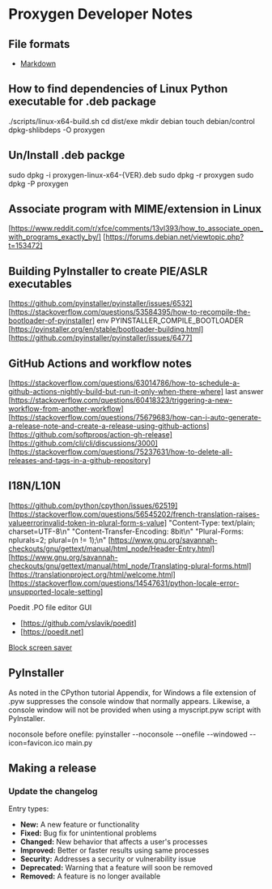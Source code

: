 # Proxygen Developer Notes

## File formats

- [Markdown](https://www.markdownguide.org/basic-syntax/)

## How to find dependencies of Linux Python executable for .deb package

./scripts/linux-x64-build.sh
cd dist/exe
mkdir debian
touch debian/control
dpkg-shlibdeps -O proxygen

## Un/Install .deb packge

sudo dpkg -i proxygen-linux-x64-{VER}.deb
sudo dpkg -r proxygen
sudo dpkg -P proxygen

## Associate program with MIME/extension in Linux

[https://www.reddit.com/r/xfce/comments/13vl393/how_to_associate_open_with_programs_exactly_by/]
[https://forums.debian.net/viewtopic.php?t=153472]

## Building PyInstaller to create PIE/ASLR executables

[https://github.com/pyinstaller/pyinstaller/issues/6532]
[https://stackoverflow.com/questions/53584395/how-to-recompile-the-bootloader-of-pyinstaller]
env PYINSTALLER_COMPILE_BOOTLOADER
[https://pyinstaller.org/en/stable/bootloader-building.html]
[https://github.com/pyinstaller/pyinstaller/issues/6477]

## GitHub Actions and workflow notes

[https://stackoverflow.com/questions/63014786/how-to-schedule-a-github-actions-nightly-build-but-run-it-only-when-there-where] last answer
[https://stackoverflow.com/questions/60418323/triggering-a-new-workflow-from-another-workflow]
[https://stackoverflow.com/questions/75679683/how-can-i-auto-generate-a-release-note-and-create-a-release-using-github-actions]
[https://github.com/softprops/action-gh-release]
[https://github.com/cli/cli/discussions/3000]
[https://stackoverflow.com/questions/75237631/how-to-delete-all-releases-and-tags-in-a-github-repository]

## I18N/L10N

[https://github.com/python/cpython/issues/62519]
[https://stackoverflow.com/questions/56545202/french-translation-raises-valueerrorinvalid-token-in-plural-form-s-value]
"Content-Type: text/plain; charset=UTF-8\n"
"Content-Transfer-Encoding: 8bit\n"
"Plural-Forms: nplurals=2; plural=(n != 1);\n"
[https://www.gnu.org/savannah-checkouts/gnu/gettext/manual/html_node/Header-Entry.html]
[https://www.gnu.org/savannah-checkouts/gnu/gettext/manual/html_node/Translating-plural-forms.html]
[https://translationproject.org/html/welcome.html]
[https://stackoverflow.com/questions/14547631/python-locale-error-unsupported-locale-setting]

Poedit .PO file editor GUI

- [https://github.com/vslavik/poedit]
- [https://poedit.net]

[Block screen saver](https://stackoverflow.com/questions/63076389/python-prevent-the-screen-saver)

## PyInstaller

As noted in the CPython tutorial Appendix, for Windows a file extension of .pyw suppresses the console window that normally appears. Likewise, a console window will not be provided when using a myscript.pyw script with PyInstaller.

noconsole before onefile:
pyinstaller --noconsole --onefile --windowed --icon=favicon.ico main.py

## Making a release

### Update the changelog

Entry types:

- **New:** A new feature or functionality
- **Fixed:** Bug fix for unintentional problems
- **Changed:** New behavior that affects a user's processes
- **Improved:** Better or faster results using same processes
- **Security:** Addresses a security or vulnerability issue
- **Deprecated:** Warning that a feature will soon be removed
- **Removed:** A feature is no longer available
